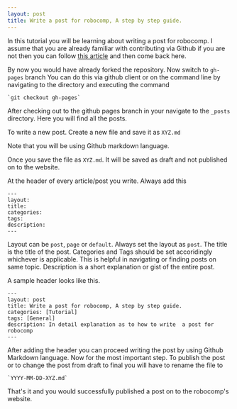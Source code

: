 ```yaml
---
layout: post
title: Write a post for robocomp, A step by step guide.
---
```


In this tutorial you will be learning about writing a post for robocomp. I assume that you are already familiar with contributing via Github if you are not then you can follow [this article](http://rajathkumarmp.github.io/robocomp/tutorial/2015/05/23/contribute.html) and then come back here.

By now you would have already forked the repository.
Now switch to `gh-pages` branch
You can do this via github client or on the command line by navigating to the directory and executing the command

    `git checkout gh-pages`

After checking out to the github pages branch in your navigate to the `_posts` directory. Here you will find all the posts.

To write a new post. Create a new file and save it as `XYZ.md`

Note that you will be using Github markdown language.

Once you save the file as `XYZ.md`. It will be saved as draft and not published on to the website.

At the header of every article/post you write. Always add this

    ---
    layout:
    title: 
    categories:
    tags:
    description:
    ---


Layout can be `post`, `page` or `default`. Always set the layout as `post`. The title is the title of the post. Categories and Tags should be set accoridingly whichever is applicable. This is helpful in navigating or finding posts on same topic. Description is a short explanation or gist of the entire post.

A sample header looks like this.

    ---
    layout: post
    title: Write a post for robocomp, A step by step guide.
    categories: [Tutorial]
    tags: [General]
    description: In detail explanation as to how to write  a post for robocomp
    ---

After adding the header you can proceed writing the post by using Github Markdown language. Now for the most important step. To publish the post or to change the post from draft to final you will have to rename the file to

    `YYYY-MM-DD-XYZ.md`

That's it and you would successfully published a post on to the robocomp's website.
